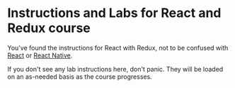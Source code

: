 # Instructions and Labs for React and Redux course

You've found the instructions for React with Redux, not to be confused with [React](../react-only/README.md) or [React Native](../react_native/README.md).

If you don't see any lab instructions here, don't panic. They will be loaded on an as-needed basis as the course progresses.